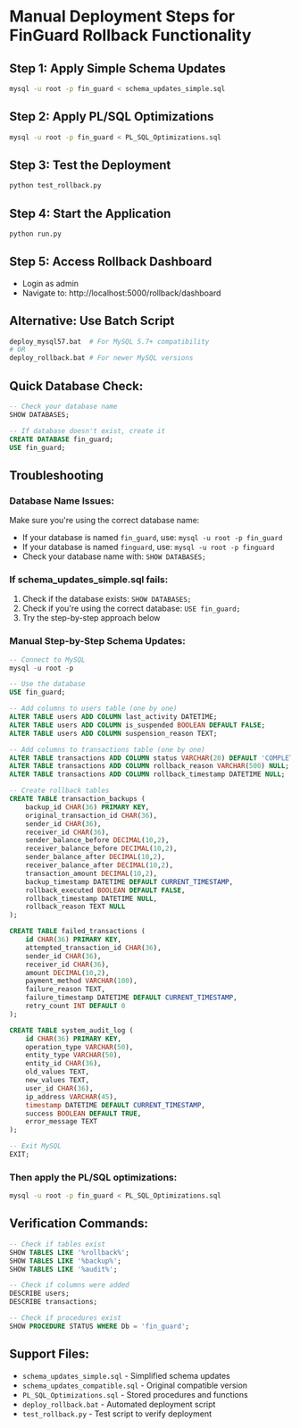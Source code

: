 # Manual Deployment Steps for FinGuard Rollback Functionality

## Step 1: Apply Simple Schema Updates
```bash
mysql -u root -p fin_guard < schema_updates_simple.sql
```

## Step 2: Apply PL/SQL Optimizations
```bash
mysql -u root -p fin_guard < PL_SQL_Optimizations.sql
```

## Step 3: Test the Deployment
```bash
python test_rollback.py
```

## Step 4: Start the Application
```bash
python run.py
```

## Step 5: Access Rollback Dashboard
- Login as admin
- Navigate to: http://localhost:5000/rollback/dashboard

## Alternative: Use Batch Script
```bash
deploy_mysql57.bat  # For MySQL 5.7+ compatibility
# OR
deploy_rollback.bat # For newer MySQL versions
```

## Quick Database Check:
```sql
-- Check your database name
SHOW DATABASES;

-- If database doesn't exist, create it
CREATE DATABASE fin_guard;
USE fin_guard;
```

## Troubleshooting

### Database Name Issues:
Make sure you're using the correct database name:
- If your database is named `fin_guard`, use: `mysql -u root -p fin_guard`
- If your database is named `finguard`, use: `mysql -u root -p finguard`
- Check your database name with: `SHOW DATABASES;`

### If schema_updates_simple.sql fails:
1. Check if the database exists: `SHOW DATABASES;`
2. Check if you're using the correct database: `USE fin_guard;`
3. Try the step-by-step approach below

### Manual Step-by-Step Schema Updates:
```sql
-- Connect to MySQL
mysql -u root -p

-- Use the database
USE fin_guard;

-- Add columns to users table (one by one)
ALTER TABLE users ADD COLUMN last_activity DATETIME;
ALTER TABLE users ADD COLUMN is_suspended BOOLEAN DEFAULT FALSE;
ALTER TABLE users ADD COLUMN suspension_reason TEXT;

-- Add columns to transactions table (one by one)
ALTER TABLE transactions ADD COLUMN status VARCHAR(20) DEFAULT 'COMPLETED';
ALTER TABLE transactions ADD COLUMN rollback_reason VARCHAR(500) NULL;
ALTER TABLE transactions ADD COLUMN rollback_timestamp DATETIME NULL;

-- Create rollback tables
CREATE TABLE transaction_backups (
    backup_id CHAR(36) PRIMARY KEY,
    original_transaction_id CHAR(36),
    sender_id CHAR(36),
    receiver_id CHAR(36),
    sender_balance_before DECIMAL(10,2),
    receiver_balance_before DECIMAL(10,2),
    sender_balance_after DECIMAL(10,2),
    receiver_balance_after DECIMAL(10,2),
    transaction_amount DECIMAL(10,2),
    backup_timestamp DATETIME DEFAULT CURRENT_TIMESTAMP,
    rollback_executed BOOLEAN DEFAULT FALSE,
    rollback_timestamp DATETIME NULL,
    rollback_reason TEXT NULL
);

CREATE TABLE failed_transactions (
    id CHAR(36) PRIMARY KEY,
    attempted_transaction_id CHAR(36),
    sender_id CHAR(36),
    receiver_id CHAR(36),
    amount DECIMAL(10,2),
    payment_method VARCHAR(100),
    failure_reason TEXT,
    failure_timestamp DATETIME DEFAULT CURRENT_TIMESTAMP,
    retry_count INT DEFAULT 0
);

CREATE TABLE system_audit_log (
    id CHAR(36) PRIMARY KEY,
    operation_type VARCHAR(50),
    entity_type VARCHAR(50),
    entity_id CHAR(36),
    old_values TEXT,
    new_values TEXT,
    user_id CHAR(36),
    ip_address VARCHAR(45),
    timestamp DATETIME DEFAULT CURRENT_TIMESTAMP,
    success BOOLEAN DEFAULT TRUE,
    error_message TEXT
);

-- Exit MySQL
EXIT;
```

### Then apply the PL/SQL optimizations:
```bash
mysql -u root -p fin_guard < PL_SQL_Optimizations.sql
```

## Verification Commands:
```sql
-- Check if tables exist
SHOW TABLES LIKE '%rollback%';
SHOW TABLES LIKE '%backup%';
SHOW TABLES LIKE '%audit%';

-- Check if columns were added
DESCRIBE users;
DESCRIBE transactions;

-- Check if procedures exist
SHOW PROCEDURE STATUS WHERE Db = 'fin_guard';
```

## Support Files:
- `schema_updates_simple.sql` - Simplified schema updates
- `schema_updates_compatible.sql` - Original compatible version
- `PL_SQL_Optimizations.sql` - Stored procedures and functions
- `deploy_rollback.bat` - Automated deployment script
- `test_rollback.py` - Test script to verify deployment
